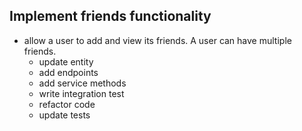 ## Implement friends functionality

- allow a user to add and view its friends. A user can have multiple friends. 
  - update entity
  - add endpoints
  - add service methods
  - write integration test
  - refactor code
  - update tests